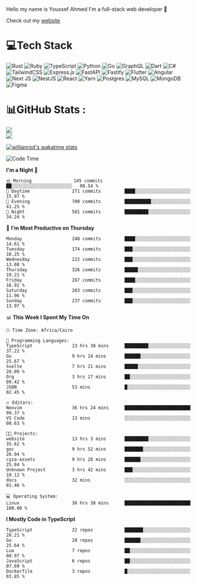 Hello my name is Youssef Ahmed I'm a full-stack web developer 👋

Check out my [website](https://youssefahmed.vercel.app)
 
# 💻Tech Stack

![Rust](https://img.shields.io/badge/rust-%23000000.svg?style=for-the-badge&logo=rust&logoColor=white) ![Ruby](https://img.shields.io/badge/ruby-%23CC342D.svg?style=for-the-badge&logo=ruby&logoColor=white) ![TypeScript](https://img.shields.io/badge/typescript-%23007ACC.svg?style=for-the-badge&logo=typescript&logoColor=white) ![Python](https://img.shields.io/badge/python-3670A0?style=for-the-badge&logo=python&logoColor=ffdd54) ![Go](https://img.shields.io/badge/go-%2300ADD8.svg?style=for-the-badge&logo=go&logoColor=white) ![GraphQL](https://img.shields.io/badge/-GraphQL-E10098?style=for-the-badge&logo=graphql&logoColor=white) ![Dart](https://img.shields.io/badge/dart-%230175C2.svg?style=for-the-badge&logo=dart&logoColor=white) ![C#](https://img.shields.io/badge/c%23-%23239120.svg?style=for-the-badge&logo=c-sharp&logoColor=white) ![TailwindCSS](https://img.shields.io/badge/tailwindcss-%2338B2AC.svg?style=for-the-badge&logo=tailwind-css&logoColor=white) ![Express.js](https://img.shields.io/badge/express.js-%23404d59.svg?style=for-the-badge&logo=express&logoColor=%2361DAFB) ![FastAPI](https://img.shields.io/badge/FastAPI-005571?style=for-the-badge&logo=fastapi) ![Fastify](https://img.shields.io/badge/fastify-%23000000.svg?style=for-the-badge&logo=fastify&logoColor=white) ![Flutter](https://img.shields.io/badge/Flutter-%2302569B.svg?style=for-the-badge&logo=Flutter&logoColor=white) ![Angular](https://img.shields.io/badge/angular-%23DD0031.svg?style=for-the-badge&logo=angular&logoColor=white) ![Next JS](https://img.shields.io/badge/Next-black?style=for-the-badge&logo=next.js&logoColor=white) ![NestJS](https://img.shields.io/badge/nestjs-%23E0234E.svg?style=for-the-badge&logo=nestjs&logoColor=white) ![React](https://img.shields.io/badge/react-%2320232a.svg?style=for-the-badge&logo=react&logoColor=%2361DAFB) ![Yarn](https://img.shields.io/badge/yarn-%232C8EBB.svg?style=for-the-badge&logo=yarn&logoColor=white) ![Postgres](https://img.shields.io/badge/postgres-%23316192.svg?style=for-the-badge&logo=postgresql&logoColor=white) ![MySQL](https://img.shields.io/badge/mysql-%2300f.svg?style=for-the-badge&logo=mysql&logoColor=white) ![MongoDB](https://img.shields.io/badge/MongoDB-%234ea94b.svg?style=for-the-badge&logo=mongodb&logoColor=white)     ![Figma](https://img.shields.io/badge/figma-%23F24E1E.svg?style=for-the-badge&logo=figma&logoColor=white)

# 📊GitHub Stats :

![](https://github-readme-stats.vercel.app/api?username=joetifa2003&theme=tokyonight&hide_border=false&include_all_commits=false&count_private=false)<br/>
![](https://github-readme-streak-stats.herokuapp.com/?user=joetifa2003&theme=tokyonight&hide_border=false)<br/>

[![willianrod's wakatime stats](https://github-readme-stats.vercel.app/api/wakatime?username=joetifa2003&layout=compact)](https://github.com/anuraghazra/github-readme-stats)
<!--START_SECTION:waka-->
![Code Time](http://img.shields.io/badge/Code%20Time-2%2C892%20hrs%202%20mins-blue)

**I'm a Night 🦉** 

```text
🌞 Morning                145 commits         ██░░░░░░░░░░░░░░░░░░░░░░░   08.54 % 
🌆 Daytime                271 commits         ████░░░░░░░░░░░░░░░░░░░░░   15.97 % 
🌃 Evening                700 commits         ██████████░░░░░░░░░░░░░░░   41.25 % 
🌙 Night                  581 commits         █████████░░░░░░░░░░░░░░░░   34.24 % 
```
📅 **I'm Most Productive on Thursday** 

```text
Monday                   248 commits         ████░░░░░░░░░░░░░░░░░░░░░   14.61 % 
Tuesday                  174 commits         ███░░░░░░░░░░░░░░░░░░░░░░   10.25 % 
Wednesday                222 commits         ███░░░░░░░░░░░░░░░░░░░░░░   13.08 % 
Thursday                 326 commits         █████░░░░░░░░░░░░░░░░░░░░   19.21 % 
Friday                   287 commits         ████░░░░░░░░░░░░░░░░░░░░░   16.91 % 
Saturday                 203 commits         ███░░░░░░░░░░░░░░░░░░░░░░   11.96 % 
Sunday                   237 commits         ███░░░░░░░░░░░░░░░░░░░░░░   13.97 % 
```


📊 **This Week I Spent My Time On** 

```text
🕑︎ Time Zone: Africa/Cairo

💬 Programming Languages: 
TypeScript               13 hrs 38 mins      █████████░░░░░░░░░░░░░░░░   37.22 % 
Go                       9 hrs 24 mins       ██████░░░░░░░░░░░░░░░░░░░   25.67 % 
Svelte                   7 hrs 21 mins       █████░░░░░░░░░░░░░░░░░░░░   20.09 % 
Org                      3 hrs 27 mins       ██░░░░░░░░░░░░░░░░░░░░░░░   09.42 % 
JSON                     53 mins             █░░░░░░░░░░░░░░░░░░░░░░░░   02.45 % 

🔥 Editors: 
Neovim                   36 hrs 24 mins      █████████████████████████   99.37 % 
VS Code                  13 mins             ░░░░░░░░░░░░░░░░░░░░░░░░░   00.63 % 

🐱‍💻 Projects: 
website                  13 hrs 3 mins       █████████░░░░░░░░░░░░░░░░   35.62 % 
goc                      9 hrs 52 mins       ███████░░░░░░░░░░░░░░░░░░   26.94 % 
cyza-assets              9 hrs 28 mins       ██████░░░░░░░░░░░░░░░░░░░   25.84 % 
Unknown Project          3 hrs 42 mins       ███░░░░░░░░░░░░░░░░░░░░░░   10.12 % 
docs                     32 mins             ░░░░░░░░░░░░░░░░░░░░░░░░░   01.46 % 

💻 Operating System: 
Linux                    36 hrs 38 mins      █████████████████████████   100.00 % 
```

**I Mostly Code in TypeScript** 

```text
TypeScript               22 repos            ███████░░░░░░░░░░░░░░░░░░   28.21 % 
Go                       20 repos            ██████░░░░░░░░░░░░░░░░░░░   25.64 % 
Lua                      7 repos             ██░░░░░░░░░░░░░░░░░░░░░░░   08.97 % 
JavaScript               6 repos             ██░░░░░░░░░░░░░░░░░░░░░░░   07.69 % 
Dockerfile               3 repos             █░░░░░░░░░░░░░░░░░░░░░░░░   03.85 % 
```




<!--END_SECTION:waka-->
